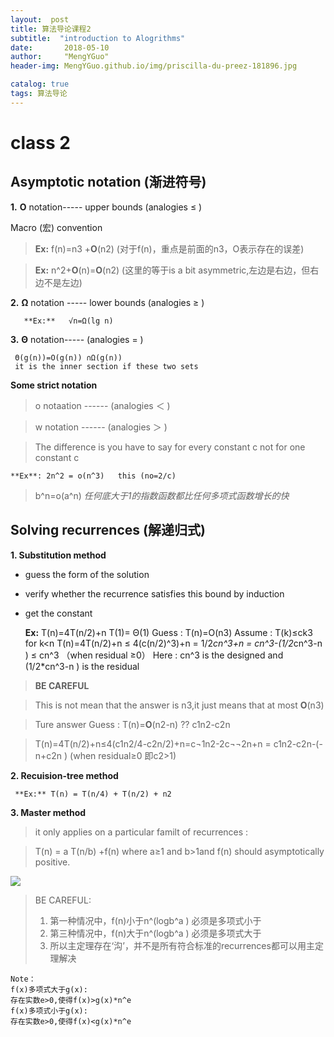 ```yaml
---
layout:  post  
title: 算法导论课程2
subtitle:  "introduction to Alogrithms"
date:       2018-05-10
author:     "MengYGuo"
header-img: MengYGuo.github.io/img/priscilla-du-preez-181896.jpg

catalog: true
tags: 算法导论
---
```


# class 2
## **Asymptotic notation (渐进符号)**
**1.** **O** notation----- upper bounds  (analogies ≤ )

Macro (宏) convention

> **Ex:**  f(n)=n3 +**O**(n2)   (对于f(n)，重点是前面的n3，O表示存在的误差)

> **Ex:**  n^2+**O**(n)=**O**(n2)  (这里的等于is a bit asymmetric,左边是右边，但右边不是左边)

**2.** **Ω** notation   ----- lower bounds   (analogies ≥ )

       **Ex:**   √n=Ω(lg n) 
       
**3.** **Θ** notation----- (analogies = )

     Θ(g(n))=O(g(n)) ∩Ω(g(n))  
     it is the inner section if these two sets

**Some strict notation**  
> o notaation  ------ (analogies ＜ )

> w notation ------ (analogies ＞ )

> The difference is you have to say for every constant c not for one constant c 
        
    **Ex**: 2n^2 = o(n^3)   this (no=2/c)

> b^n=o(a^n)
> *任何底大于1的指数函数都比任何多项式函数增长的快*


## Solving recurrences (解递归式)

**1. Substitution method**

 - guess the form of the solution 
 - verify whether the recurrence satisfies this bound by induction
 - get the constant 

    **Ex:** T(n)=4T(n/2)+n   T(1)= Θ(1)
    Guess   : T(n)=O(n3)
    Assume  : T(k)≤ck3   for k<n
    T(n)=4T(n/2)+n ≤ 4(c(n/2)^3)+n = 1/2*cn^3+n = cn^3-(1/2*cn^3-n ) ≤ cn^3 （when residual ≥0）
    Here :  cn^3 is the designed and (1/2*cn^3-n ) is the residual
    
>**BE CAREFUL** 

> This is not mean that the answer is n3,it just means that at most **O**(n3)   

> Ture answer  Guess : T(n)=**O**(n2-n) ??  c1n2-c2n

> T(n)=4T(n/2)+n≤4(c1n2/4-c2n/2)+n=c¬1n2-2c¬¬2n+n = c1n2-c2n-(-n+c2n ) (when residual≥0 即c2>1)

**2. Recuision-tree method**

     **Ex:** T(n) = T(n/4) + T(n/2) + n2

**3. Master method**
   
> it only applies on a particular familt of recurrences : 

> T(n) = a T(n/b) +f(n) where a≥1 and b>1and f(n) should asymptotically positive.
   
 ![](https://github.com/MengYGuo/MengYGuo.github.io/blob/master/img/算法导论image/class2-1.png?raw=true)
>   BE CAREFUL:
>   1. 第一种情况中，f(n)小于n^(logb^a ) 必须是多项式小于
>   2. 第三种情况中，f(n)大于n^(logb^a ) 必须是多项式大于
>   3. 所以主定理存在‘沟’，并不是所有符合标准的recurrences都可以用主定理解决

    Note：  
    f(x)多项式大于g(x): 
    存在实数e>0,使得f(x)>g(x)*n^e 
    f(x)多项式小于g(x): 
    存在实数e>0,使得f(x)<g(x)*n^e

 




